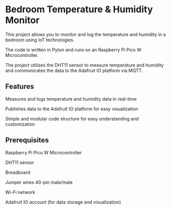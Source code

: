 # Bedroom Temperature & Humidity Monitor
This project allows you to monitor and log the temperature and humidity in a bedroom using IoT technologies. 

The code is written in Pyton and runs on an Raspberry Pi Pico W	Microcontroller. 

The project utilizes the DHT11 sensor to measure temperature and humidity and communicates the data to the Adafruit IO platform via MQTT.

## Features
Measures and logs temperature and humidity data in real-time

Publishes data to the Adafruit IO platform for easy visualization

Simple and modular code structure for easy understanding and customization

## Prerequisites
Raspberry Pi Pico W	Microcontroller

DHT11 sensor

Breadboard

Jumper wires 40-pin male/male

Wi-Fi network 

Adafruit IO account (for data storage and visualization)
